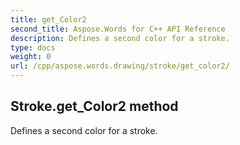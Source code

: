 ```yaml
---
title: get_Color2
second_title: Aspose.Words for C++ API Reference
description: Defines a second color for a stroke. 
type: docs
weight: 0
url: /cpp/aspose.words.drawing/stroke/get_color2/
---
```

## Stroke.get_Color2 method


Defines a second color for a stroke. 

